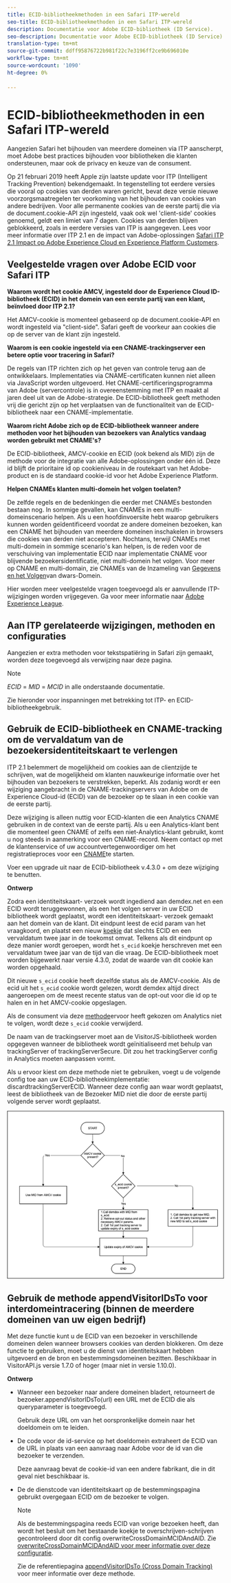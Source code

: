 ```yaml
---
title: ECID-bibliotheekmethoden in een Safari ITP-wereld
seo-title: ECID-bibliotheekmethoden in een Safari ITP-wereld
description: Documentatie voor Adobe ECID-bibliotheek (ID Service).
seo-description: Documentatie voor Adobe ECID-bibliotheek (ID Service).
translation-type: tm+mt
source-git-commit: ddff95876722b981f22c7e3196ff2ce9b696010e
workflow-type: tm+mt
source-wordcount: '1090'
ht-degree: 0%

---
```



# ECID-bibliotheekmethoden in een Safari ITP-wereld

Aangezien Safari het bijhouden van meerdere domeinen via ITP aanscherpt, moet Adobe best practices bijhouden voor bibliotheken die klanten ondersteunen, maar ook de privacy en keuze van de consument.

Op 21 februari 2019 heeft Apple zijn laatste update voor ITP (Intelligent Tracking Prevention) bekendgemaakt. In tegenstelling tot eerdere versies die vooral op cookies van derden waren gericht, bevat deze versie nieuwe voorzorgsmaatregelen ter voorkoming van het bijhouden van cookies van andere bedrijven. Voor alle permanente cookies van de eerste partij die via de document.cookie-API zijn ingesteld, vaak ook wel &#39;client-side&#39; cookies genoemd, geldt een limiet van 7 dagen. Cookies van derden blijven geblokkeerd, zoals in eerdere versies van ITP is aangegeven. Lees voor meer informatie over ITP 2.1 en de impact van Adobe-oplossingen [Safari ITP 2.1 Impact op Adobe Experience Cloud en Experience Platform Customers](https://medium.com/adobetech/safari-itp-2-1-impact-on-adobe-experience-cloud-customers-9439cecb55ac).

## Veelgestelde vragen over Adobe ECID voor Safari ITP

**Waarom wordt het cookie AMCV, ingesteld door de Experience Cloud ID-bibliotheek (ECID) in het domein van een eerste partij van een klant, beïnvloed door ITP 2.1?**

Het AMCV-cookie is momenteel gebaseerd op de document.cookie-API en wordt ingesteld via &quot;client-side&quot;. Safari geeft de voorkeur aan cookies die op de server van de klant zijn ingesteld.

**Waarom is een cookie ingesteld via een CNAME-trackingserver een betere optie voor tracering in Safari?**

De regels van ITP richten zich op het geven van controle terug aan de ontwikkelaars. Implementaties via CNAME-certificaten kunnen niet alleen via JavaScript worden uitgevoerd. Het CNAME-certificeringsprogramma van Adobe (servercontrole) is in overeenstemming met ITP en maakt al jaren deel uit van de Adobe-strategie. De ECID-bibliotheek geeft methoden vrij die gericht zijn op het verplaatsen van de functionaliteit van de ECID-bibliotheek naar een CNAME-implementatie.

**Waarom richt Adobe zich op de ECID-bibliotheek wanneer andere methoden voor het bijhouden van bezoekers van Analytics vandaag worden gebruikt met CNAME&#39;s?**

De ECID-bibliotheek, AMCV-cookie en ECID (ook bekend als MID) zijn de methode voor de integratie van alle Adobe-oplossingen onder één id. Deze id blijft de prioritaire id op cookieniveau in de routekaart van het Adobe-product en is de standaard cookie-id voor het Adobe Experience Platform.

**Helpen CNAMEs klanten multi-domein het volgen toelaten?**

De zelfde regels en de bedenkingen die eerder met CNAMEs bestonden bestaan nog. In sommige gevallen, kan CNAMEs in een multi-domeinscenario helpen. Als u een hoofdinvoersite hebt waarop gebruikers kunnen worden geïdentificeerd voordat ze andere domeinen bezoeken, kan een CNAME het bijhouden van meerdere domeinen inschakelen in browsers die cookies van derden niet accepteren. Nochtans, terwijl CNAMEs met multi-domein in sommige scenario&#39;s kan helpen, is de reden voor de verschuiving van implementatie ECID naar implementatie CNAME voor blijvende bezoekersidentificatie, niet multi-domein het volgen. Voor meer op CNAME en multi-domain, zie CNAMEs van de Inzameling van [Gegevens en het Volgen](/help/reference/analytics-reference/cname.md)van dwars-Domein.

Hier worden meer veelgestelde vragen toegevoegd als er aanvullende ITP-wijzigingen worden vrijgegeven. Ga voor meer informatie naar [Adobe Experience League](https://experienceleague.adobe.com/#recommended/solutions/analytics).

## Aan ITP gerelateerde wijzigingen, methoden en configuraties

Aangezien er extra methoden voor tekstspatiëring in Safari zijn gemaakt, worden deze toegevoegd als verwijzing naar deze pagina.

>[!NOTE]
>
>*ECID* = *MID* = *MCID* in alle onderstaande documentatie.

Zie hieronder voor inspanningen met betrekking tot ITP- en ECID-bibliotheekgebruik.

## Gebruik de ECID-bibliotheek en CNAME-tracking om de vervaldatum van de bezoekersidentiteitskaart te verlengen

ITP 2.1 belemmert de mogelijkheid om cookies aan de clientzijde te schrijven, wat de mogelijkheid om klanten nauwkeurige informatie over het bijhouden van bezoekers te verstrekken, beperkt. Als zodanig wordt er een wijziging aangebracht in de CNAME-trackingservers van Adobe om de Experience Cloud-id (ECID) van de bezoeker op te slaan in een cookie van de eerste partij.

Deze wijziging is alleen nuttig voor ECID-klanten die een Analytics CNAME gebruiken in de context van de eerste partij. Als u een Analytics-klant bent die momenteel geen CNAME of zelfs een niet-Analytics-klant gebruikt, komt u nog steeds in aanmerking voor een CNAME-record. Neem contact op met de klantenservice of uw accountvertegenwoordiger om het registratieproces voor een [CNAME](https://docs.adobe.com/content/help/en/core-services/interface/ec-cookies/cookies-first-party.html)te starten.

Voer een upgrade uit naar de ECID-bibliotheek v.4.3.0 + om deze wijziging te benutten.

**Ontwerp**

Zodra een identiteitskaart- verzoek wordt ingediend aan demdex.net en een ECID wordt teruggewonnen, als een het volgen server in uw ECID bibliotheek wordt geplaatst, wordt een identiteitskaart- verzoek gemaakt aan het domein van de klant. Dit eindpunt leest de ecid param van het vraagkoord, en plaatst een nieuw [koekje](/help/introduction/cookies.md) dat slechts ECID en een vervaldatum twee jaar in de toekomst omvat. Telkens als dit eindpunt op deze manier wordt geroepen, wordt het `s_ecid` koekje herschreven met een vervaldatum twee jaar van de tijd van die vraag. De ECID-bibliotheek moet worden bijgewerkt naar versie 4.3.0, zodat de waarde van dit cookie kan worden opgehaald.

Dit nieuwe `s_ecid` cookie heeft dezelfde status als de AMCV-cookie. Als de ecid uit het `s_ecid` cookie wordt gelezen, wordt demdex altijd direct aangeroepen om de meest recente status van de opt-out voor die id op te halen en in het AMCV-cookie opgeslagen.

Als de consument via deze [methode](https://docs.adobe.com/content/help/en/analytics/implementation/js/opt-out.html)ervoor heeft gekozen om Analytics niet te volgen, wordt deze `s_ecid` cookie verwijderd.

De naam van de trackingserver moet aan de VisitorJS-bibliotheek worden opgegeven wanneer de bibliotheek wordt geïnitialiseerd met behulp van trackingServer of trackingServerSecure. Dit zou het trackingServer config in Analytics moeten aanpassen vormt.

Als u ervoor kiest om deze methode niet te gebruiken, voegt u de volgende config toe aan uw ECID-bibliotheekimplementatie: discardtrackingServerECID. Wanneer deze config aan waar wordt geplaatst, leest de bibliotheek van de Bezoeker MID niet die door de eerste partij volgende server wordt geplaatst.

![](assets/itp-proposal-v1.png)

## Gebruik de methode appendVisitorIDsTo voor interdomeintracering (binnen de meerdere domeinen van uw eigen bedrijf)

Met deze functie kunt u de ECID van een bezoeker in verschillende domeinen delen wanneer browsers cookies van derden blokkeren. Om deze functie te gebruiken, moet u de dienst van identiteitskaart hebben uitgevoerd en de bron en bestemmingsdomeinen bezitten. Beschikbaar in VisitorAPI.js versie 1.7.0 of hoger (maar niet in versie 1.10.0).

**Ontwerp**

* Wanneer een bezoeker naar andere domeinen bladert, retourneert de bezoeker.appendVisitorIDsTo(url) een URL met de ECID die als queryparameter is toegevoegd.

   Gebruik deze URL om van het oorspronkelijke domein naar het doeldomein om te leiden.

* De code voor de id-service op het doeldomein extraheert de ECID van de URL in plaats van een aanvraag naar Adobe voor de id van die bezoeker te verzenden.

   Deze aanvraag bevat de cookie-id van een andere fabrikant, die in dit geval niet beschikbaar is.

* De de dienstcode van identiteitskaart op de bestemmingspagina gebruikt overgegaan ECID om de bezoeker te volgen.

   >[!NOTE]
   >Als de bestemmingspagina reeds ECID van vorige bezoeken heeft, dan wordt het besluit om het bestaande koekje te overschrijven-schrijven gecontroleerd door dit config overwriteCrossDomainMCIDAndAID. Zie [overwriteCrossDomainMCIDAndAID voor meer informatie over deze configuratie](/help/library/function-vars/overwrite-visitor-id.md).
   >
   >Zie de referentiepagina [appendVisitorIDsTo (Cross Domain Tracking)](/help/library/get-set/appendvisitorid.md) voor meer informatie over deze methode.
